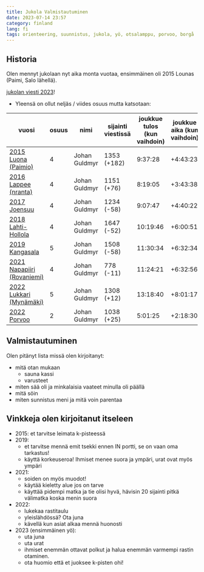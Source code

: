 ```yaml
---
title: Jukola Valmistautuminen
date: 2023-07-14 23:57
category: finland
lang: fi
tags: orienteering, suunnistus, jukola, yö, otsalamppu, porvoo, borgå
---
```


Historia
---

Olen mennyt jukolaan nyt aika monta vuotaa, ensimmäinen oli 2015 Lounas (Paimi, Salo lähellä).

[jukolan viesti 2023](https://jukola.com/2023/)!

- Yleensä on ollut neljäs / viides osuus mutta katsotaan:

| vuosi | osuus | nimi | sijainti viestissä | joukkue tulos (kun vaihdoin) | joukkue aika (kun vaihdoin) | osuus sijainti | osuus aika | ?? |
| --- | --- | --- | --- | --- | --- | --- | --- | --- |
|[2015 Luona (Paimio)](https://results.jukola.com/tulokset/en/j2015_ju/kilpailijat/1030/)| 4 | Johan Guldmyr | 1353 (+182) | 9:37:28 | +4:43:23 | 1579/1647 | 2:19:35|
|[2016 Lappee (nranta)](https://results.jukola.com/tulokset/en/j2016_ju/kilpailijat/1255/)|4 | Johan Guldmyr | 1151 (+76) | 8:19:05 | +3:43:38 | 1326/1559 | 1:53:48|
|[2017 Joensuu](https://results.jukola.com/tulokset/en/j2017_ju/kilpailijat/1110/)|4|Johan Guldmyr|1234 (-58)|9:07:47|+4:40:22|985/1472|1:32:58|
|[2018 Lahti-Hollola](https://results.jukola.com/tulokset/en/j2018_ju/kilpailijat/1258/)|4|Johan Guldmyr|1647 (-52)|10:19:46|+6:00:51|1429/1773|2:06:03|1429|
|[2019 Kangasala](https://results.jukola.com/tulokset/en/j2019_ju/kilpailijat/1519/)|5|Johan Guldmyr|1508 (-58)|11:30:34|+6:32:34|1492/1772|2:13:03|1492|
|[2021 Napapiiri (Rovaniemi)](https://results.jukola.com/tulokset/en/j2021_ju/kilpailijat/1173/)|4|Johan Guldmyr|778 (-11)|11:24:21|+6:32:56|778/836|2:12:17|1242624|
|[2022 Lukkari (Mynämäki)](https://results.jukola.com/tulokset/en/j2022_ju/kilpailijat/1133/)|5|Johan Guldmyr|1308 (+12)|13:18:40|+8:01:17|1319/1396|2:46:24|1242624|
|[2022 Porvoo](https://results.jukola.com/tulokset/en/j2023_ju/kilpailijat/1143/)|2|Johan Guldmyr|1038 (+25)|5:01:25|+2:18:30|1168/1621|2:44:52|1526679|

Valmistautuminen
---

Olen pitänyt lista missä olen kirjoitanyt:

- mitä otan mukaan
  - sauna kassi
  - varusteet
- miten sää oli ja minkalaisia vaateet minulla oli päällä
- mitä söin
- miten sunnistus meni ja mitä voin parentaa

Vinkkeja olen kirjoitanut itseleen
---

- 2015: et tarvitse leimata k-pisteessä
- 2019:
  - et tarvitse mennä emit tsekki ennen IN portti, se on vaan oma tarkastus!
  - käyttä korkeuseroa! Ihmiset menee suora ja ympäri, urat ovat myös ympäri
- 2021:
  - soiden on myös muodot!
  - käytää kieletty alue jos on tarve
  - käyttää pidempi matka ja tie olisi hyvä, hävisin 20 sijainti pitkä välimatka koska menin suora
- 2022:
  - lukekaa rastitaulu
  - yleislähdössä? Ota juna
  - kävellä kun asiat alkaa mennä huonosti
- 2023 (ensimmäinen yö):
  - uta juna
  - uta urat
  - ihmiset enemmän ottavat polkut ja halua enemmän varmempi rastin otaminen.
  - ota huomio että et juoksee k-pisten ohi!
